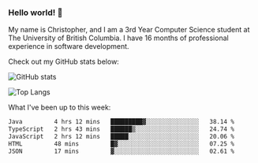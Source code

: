 ### Hello world! 👋
My name is Christopher, and I am a 3rd Year Computer Science student at The University of British Columbia. I have 16 months of professional experience in software development.


Check out my GitHub stats below: 

![GitHub stats](https://github-readme-stats-chrishadrian.vercel.app/api?username=chrishadrian&hide=contribs,issues&count_private=true&show_icons=true&theme=tokyonight)

![Top Langs](https://github-readme-stats-chrishadrian.vercel.app/api/top-langs/?username=chrishadrian&exclude_repo=prodify,cpsc221&layout=compact&theme=tokyonight&langs_count=4)

What I've been up to this week:
<!--START_SECTION:waka-->

```txt
Java         4 hrs 12 mins   █████████▓░░░░░░░░░░░░░░░   38.14 %
TypeScript   2 hrs 43 mins   ██████▒░░░░░░░░░░░░░░░░░░   24.74 %
JavaScript   2 hrs 12 mins   █████░░░░░░░░░░░░░░░░░░░░   20.06 %
HTML         48 mins         █▓░░░░░░░░░░░░░░░░░░░░░░░   07.25 %
JSON         17 mins         ▓░░░░░░░░░░░░░░░░░░░░░░░░   02.61 %
```

<!--END_SECTION:waka-->
<!-- [![willianrod's wakatime stats](https://github-readme-stats.vercel.app/api/wakatime?username=chrishadrian)](https://github.com/anuraghazra/github-readme-stats) -->

<!--
- 🔭 I’m currently working on ...
- 🌱 I’m currently learning ...
- 👯 I’m looking to collaborate on ...
- 🤔 I’m looking for help with ...
- 💬 Ask me about ...
- 📫 How to reach me: ...
- 😄 Pronouns: ...
- ⚡ Fun fact: ...
-->
